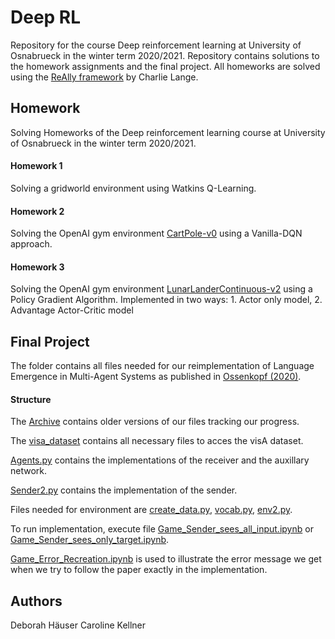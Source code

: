 # Deep RL
Repository for the course Deep reinforcement learning at University of Osnabrueck in the winter term 2020/2021.
Repository contains solutions to the homework assignments and the final project.
All homeworks are solved using the [ReAlly framework](https://github.com/geronimocharlie/ReAllY) by Charlie Lange.

## Homework
Solving Homeworks of the Deep reinforcement learning course at University of Osnabrueck in the winter term 2020/2021.

#### Homework 1
Solving a gridworld environment using Watkins Q-Learning.

#### Homework 2
Solving the OpenAI gym environment [CartPole-v0](https://gym.openai.com/envs/CartPole-v0/) using 
a Vanilla-DQN approach.

#### Homework 3
Solving the OpenAI gym environment [LunarLanderContinuous-v2](https://gym.openai.com/envs/LunarLanderContinuous-v2/) using a Policy Gradient Algorithm. Implemented in two ways: 1. Actor only model, 2. Advantage Actor-Critic model

## Final Project
The folder contains all files needed for our reimplementation of Language Emergence in Multi-Agent Systems as published in [Ossenkopf (2020)](https://openreview.net/forum?id=Hke1gySFvB).

#### Structure

The [Archive](FinalProject/Archive) contains older versions of our files tracking our progress.

The [visa_dataset](FinalProject/visa_dataset) contains all necessary files to acces the visA dataset.

[Agents.py](FinalProject/Agents.py) contains the implementations of the receiver and the auxillary network.

[Sender2.py](FinalProject/Sender2.py) contains the implementation of the sender.

Files needed for environment are [create_data.py](FinalProject/create_data.py), [vocab.py](FinalProject/vocab.py), [env2.py](FinalProject/env2.py).

To run implementation, execute file [Game_Sender_sees_all_input.ipynb](FinalProject/Game_Sender_sees_all_input.ipynb) or [Game_Sender_sees_only_target.ipynb](FinalProject/Game_Sender_sees_only_target.ipynb).

[Game_Error_Recreation.ipynb](FinalProject/GGame_Error_Recreation.ipynb) is used to illustrate the error message we get when we try to follow the paper exactly in the implementation.

## Authors

Deborah Häuser
Caroline Kellner
